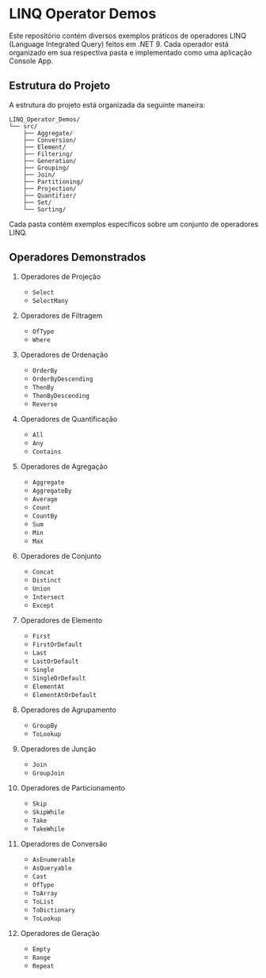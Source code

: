 # LINQ Operator Demos

Este repositório contém diversos exemplos práticos de operadores LINQ (Language Integrated Query) feitos em .NET 9. Cada operador está organizado em sua respectiva pasta e implementado como uma aplicação Console App.

## Estrutura do Projeto

A estrutura do projeto está organizada da seguinte maneira:

```plaintext
LINQ_Operator_Demos/
└── src/
    ├── Aggregate/
    ├── Conversion/
    ├── Element/
    ├── Filtering/
    ├── Generation/
    ├── Grouping/
    ├── Join/
    ├── Partitioning/
    ├── Projection/
    ├── Quantifier/
    ├── Set/
    └── Sorting/
```

Cada pasta contém exemplos específicos sobre um conjunto de operadores LINQ.

## Operadores Demonstrados

1. Operadores de Projeção
    - `Select`
    - `SelectMany`

2. Operadores de Filtragem
    - `OfType`
    - `Where`

3. Operadores de Ordenação
    - `OrderBy`
    - `OrderByDescending`
    - `ThenBy`
    - `ThenByDescending`
    - `Reverse`

4. Operadores de Quantificação
    - `All`
    - `Any`
    - `Contains`

5. Operadores de Agregação
    - `Aggregate`
    - `AggregateBy`
    - `Average`
    - `Count`
    - `CountBy`
    - `Sum`
    - `Min`
    - `Max`

6. Operadores de Conjunto
    - `Concat`
    - `Distinct`
    - `Union`
    - `Intersect`
    - `Except`

7. Operadores de Elemento
    - `First`
    - `FirstOrDefault`
    - `Last`
    - `LastOrDefault`
    - `Single`
    - `SingleOrDefault`
    - `ElementAt`
    - `ElementAtOrDefault`

8. Operadores de Agrupamento
    - `GroupBy`
    - `ToLookup`

9. Operadores de Junção
    - `Join`
    - `GroupJoin`

10. Operadores de Particionamento
    - `Skip`
    - `SkipWhile`
    - `Take`
    - `TakeWhile`

11. Operadores de Conversão
    - `AsEnumerable`
    - `AsQueryable`
    - `Cast`
    - `OfType`
    - `ToArray`
    - `ToList`
    - `ToDictionary`
    - `ToLookup`

12. Operadores de Geração
    - `Empty`
    - `Range`
    - `Repeat`
